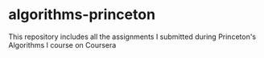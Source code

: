 # algorithms-princeton
This repository includes all the assignments I submitted during Princeton's Algorithms I course on Coursera
